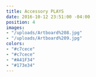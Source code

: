 ```yaml
---
title: Accessory PLAYS
date: 2016-10-12 23:51:00 -04:00
position: 4
images:
- "/uploads/Artboard%208.jpg"
- "/uploads/Artboard%209.jpg"
colors:
- "#c7cece"
- "#c7cece"
- "#A41F34"
- "#173e34"
---
```


